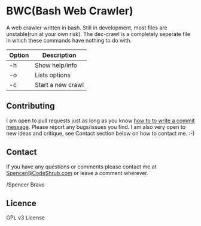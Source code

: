 BWC(Bash Web Crawler)
============

A web crawler written in bash. Still in development, most files are unstable(run at your own risk). The dec-crawl is a completely seperate file in which these commands have nothing to do with.

| Option | Description                 |
| ------ | --------------------------- |
| -h     | Show help/info              |
| -o     | Lists options               |
| -c     | Start a new crawl               |

## Contributing

I am open to pull requests just as long as you know <a href="http://tbaggery.com/2008/04/19/a-note-about-git-commit-messages.html" target= "_blank">how to to write a commit message</a>.
Please report any bugs/issues you find. I am also very open to new ideas and
critique, see Contact section below on how to contact me. :-)

## Contact

If you have any questions or comments please contact me at <a title="Spencer@codeshrub.com" href="mailto:Spencer@codeshrub.com">Spencer@CodeShrub.com</a> or leave a comment wherever.

/Spencer Bravo

## Licence

GPL v3 License
